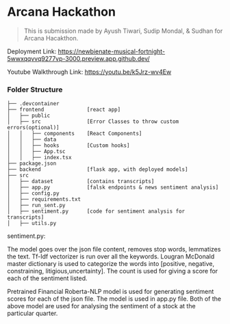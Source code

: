 # Arcana Hackathon
>This is submission made by Ayush Tiwari, Sudip Mondal, & Sudhan for Arcana Hacakthon.

Deployment Link: https://newbienate-musical-fortnight-5wwxqqvvq9277vp-3000.preview.app.github.dev/

Youtube Walkthrough Link: https://youtu.be/k5Jrz-wv4Ew

### Folder Structure
```
├── .devcontainer         
├── frontend              [react app]
│   ├── public        
│   ├── src               [Error Classes to throw custom errors(optional)]
│   │   ├── components    [React Components]
│   │   ├── data           
│   │   ├── hooks         [Custom hooks]
│   │   ├── App.tsc
│   │   ├── index.tsx
├── package.json
├── backend               [flask app, with deployed models]
├── src
│   ├── dataset           [contains transcripts]
│   ├── app.py            [falsk endpoints & news sentiment analysis]
│   ├── config.py           
│   ├── requirements.txt    
│   ├── run_sent.py          
│   ├── sentiment.py      [code for sentiment analysis for transcripts]
│   ├── utils.py          
```
sentiment.py:

The model goes over the json file content, removes stop words, lemmatizes the text. Tf-Idf vectorizer is run over all the keywords. Lougran McDonald master dictionary is used to categorize the words into [positive, negative, constraining, litigious,uncertainty]. The count is used for giving a score for each of the sentiment listed.


Pretrained Financial Roberta-NLP model is used for generating sentiment scores for each of the json file. The model is used in app.py file.
Both of the above model are used for analysing the sentiment of a stock at the particular quarter.

